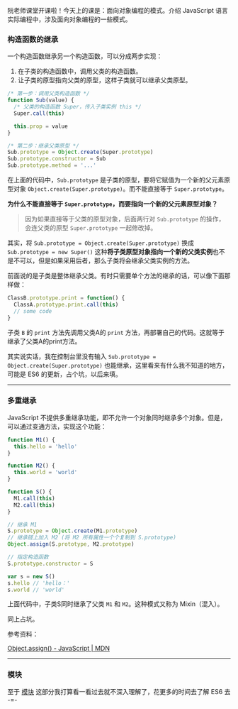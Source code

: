 阮老师课堂开课啦！今天上的课是：面向对象编程的模式。介绍 JavaScript 语言实际编程中，涉及面向对象编程的一些模式。

### 构造函数的继承

一个构造函数继承另一个构造函数，可以分成两步实现：

1. 在子类的构造函数中，调用父类的构造函数。
2. 让子类的原型指向父类的原型，这样子类就可以继承父类原型。

```javascript
/* 第一步：调用父类构造函数 */
function Sub(value) {
  /* 父类的构造函数 Super，传入子类实例 this */
  Super.call(this)

  this.prop = value
}

/* 第二步：继承父类原型 */
Sub.prototype = Object.create(Super.prototype)
Sub.prototype.constructor = Sub
Sub.prototype.method = '...'
```

在上面的代码中，`Sub.prototype` 是子类的原型，要将它赋值为一个新的父元素原型对象 `Object.create(Super.prototype)`。而不能直接等于 `Super.prototype`。

**为什么不能直接等于 `Super.prototype`，而要指向一个新的父元素原型对象？**

> 因为如果直接等于父类的原型对象，后面两行对 `Sub.prototype` 的操作，会连父类的原型 `Super.prototype` 一起修改掉。

其实，将 `Sub.prototype = Object.create(Super.prototype)` 换成 `Sub.prototype = new Super()` 这种**将子类原型对象指向一个新的父类实例**也不是不可以，但是如果采用后者，那么子类将会继承父类实例的方法。

前面说的是子类是整体继承父类。有时只需要单个方法的继承的话，可以像下面那样做：

```javascript
ClassB.prototype.print = function() {
  ClassA.prototype.print.call(this)
  // some code
}
```

子类 `B` 的 `print` 方法先调用父类A的 `print` 方法，再部署自己的代码。这就等于继承了父类A的print方法。

其实说实话，我在控制台里没有输入 `Sub.prototype = Object.create(Super.prototype)` 也能继承，这里看来有什么我不知道的地方，可能是 ES6 的更新，占个坑，以后来填。

---

### 多重继承

JavaScript 不提供多重继承功能，即不允许一个对象同时继承多个对象。但是，可以通过变通方法，实现这个功能：

```javascript
function M1() {
  this.hello = 'hello'
}

function M2() {
  this.world = 'world'
}

function S() {
  M1.call(this)
  M2.call(this)
}

// 继承 M1
S.prototype = Object.create(M1.prototype)
// 继承链上加入 M2 (将 M2 所有属性一个个复制到 S.prototype)
Object.assign(S.prototype, M2.prototype)

// 指定构造函数
S.prototype.constructor = S

var s = new S()
s.hello // 'hello：'
s.world // 'world'
```

上面代码中，子类S同时继承了父类 `M1` 和 `M2`。这种模式又称为 Mixin（混入）。

同上占坑。

参考资料：

[Object.assign() - JavaScript | MDN](https://developer.mozilla.org/zh-CN/docs/Web/JavaScript/Reference/Global_Objects/Object/assign)

---

### 模块

至于 [模块](http://javascript.ruanyifeng.com/oop/pattern.html#toc2) 这部分我打算看一看过去就不深入理解了，花更多的时间去了解 ES6 去 -=-